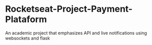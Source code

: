 # Rocketseat-Project-Payment-Plataform
An academic project that emphasizes API and live notifications using websockets and flask
